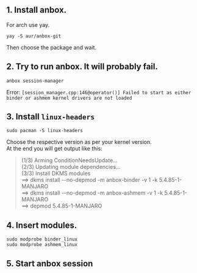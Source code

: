 ## 1. Install anbox.
For arch use yay.
```
yay -S aur/anbox-git
```
Then choose the package and wait.

## 2. Try to run anbox. It will probably fail.
```
anbox session-manager
```
Error: `[session_manager.cpp:146@operator()] Failed to start as either binder or ashmem kernel drivers are not loaded`

## 3. Install `linux-headers`
```
sudo pacman -S linux-headers
```
Choose the respective version as per your kernel version.  
At the end you will get output like this:
> (1/3) Arming ConditionNeedsUpdate...  
> (2/3) Updating module dependencies...  
> (3/3) Install DKMS modules  
> ==> dkms install --no-depmod -m anbox-binder -v 1 -k 5.4.85-1-MANJARO  
> ==> dkms install --no-depmod -m anbox-ashmem -v 1 -k 5.4.85-1-MANJARO  
> ==> depmod 5.4.85-1-MANJARO  

## 4. Insert modules.
```
sudo modprobe binder_linux
sudo modprobe ashmem_linux
```

## 5. Start anbox session
